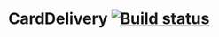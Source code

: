 # CardDelivery [![Build status](https://ci.appveyor.com/api/projects/status/315p8v3qjl7utm1v?svg=true)](https://ci.appveyor.com/project/GodIrina/carddelivery)
